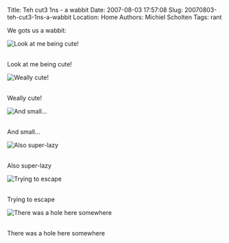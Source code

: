 Title: Teh cut3 1ns - a wabbit
Date: 2007-08-03 17:57:08
Slug: 20070803-teh-cut3-1ns-a-wabbit
Location: Home
Authors: Michiel Scholten
Tags: rant

<p>We gots us a wabbit:</p>

<div class="content-image"><div><img src="http://aquariusoft.org/~mbscholt/images/content/lizzy/p8030061.jpg" alt="Look at me being cute!" title="Look at me being cute!" /></div></div>
<br style="clear: both;" />
<p>Look at me being cute!</p>

<div class="content-image"><div><img src="http://aquariusoft.org/~mbscholt/images/content/lizzy/p8030063.jpg" alt="Weally cute!" title="Weally cute!" /></div></div>
<br style="clear: both;" />
<p>Weally cute!</p>

<div class="content-image"><div><img src="http://aquariusoft.org/~mbscholt/images/content/lizzy/p8030067.jpg" alt="And small..." title="And small..." /></div></div>
<br style="clear: both;" />
<p>And small...</p>

<div class="content-image"><div><img src="http://aquariusoft.org/~mbscholt/images/content/lizzy/p8030068.jpg" alt="Also super-lazy" title="Also super-lazy" /></div></div>
<br style="clear: both;" />
<p>Also super-lazy</p>

<div class="content-image"><div><img src="http://aquariusoft.org/~mbscholt/images/content/lizzy/p8030075.jpg" alt="Trying to escape" title="Trying to escape" /></div></div>
<br style="clear: both;" />
<p>Trying to escape</p>

<div class="content-image"><div><img src="http://aquariusoft.org/~mbscholt/images/content/lizzy/p8030077.jpg" alt="There was a hole here somewhere" title="There was a hole here somewhere" /></div></div>
<br style="clear: both;" />
<p>There was a hole here somewhere</p>

